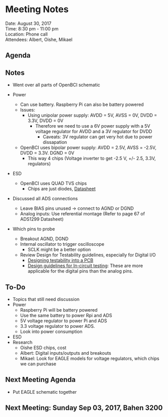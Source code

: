 # Meeting Notes

Date:  August 30, 2017  
Time:  8:30 pm - 11:00 pm  
Location:  Phone call  
Attendees:  Albert, Oishe, Mikael

## Agenda

## Notes
  - Went over all parts of OpenBCI schematic
  - Power
    - Can use battery. Raspberry Pi can also be battery powered
    - Issues:
      - Using unipolar power supply: AVDD = 5V, AVSS = 0V, DVDD = 3.3V, DVDD = 0V
        - Therefore we need to use a 6V power supply with a 5V voltage regulator for AVDD and a 3V regulator for DVDD
          - Caveats: 3V regulator can get very hot due to power dissapation
	- OpenBCI uses bipolar power supply: AVDD = 2.5V, AVSS = -2.5V, DVDD = 3.3V. DGND = 0V
	  - This way 4 chips (Voltage inverter to get -2.5 V, +/- 2.5, 3.3V, regulators)
  - ESD 
    - OpenBCI uses QUAD TVS chips 
      - Chips are just diodes, [Datasheet](http://www.ti.com/product/TPD4E1B06)
  - Discussed all ADS connections
    - Leave BIAS pins unused -> connect to AGND or DGND
    - Analog inputs: Use referential montage (Refer to page 67 of ADS1299 Datasheet)
	
  - Which pins to probe
    - Breakout AGND, DGND
    - Internal oscillator to trigger oscilloscope
      - SCLK might be a better option
    - Review Design for Testability guidelines, especially for Digital I/O
      - [Designing testability into a PCB](http://www.edn.com/electronics-blogs/all-aboard-/4434254/Designing-testability-into-a-PCB)
      - [Design guidelines for In-circuit testing](https://cdn2.hubspot.net/hubfs/353296/ebook_pdfs/Design_guidelines_for_in-circuit_testability.pdf): These are more applicable for the digital pins than the analog pins.
	
## To-Do
  - Topics that still need discussion
  - Power
	- Raspberry Pi will be battery powered
	- Use the same battery to power Rpi and ADS
	- 5V voltage regulator to power Pi and ADS
	- 3.3 voltage regulator to power ADS.
	- Look into power consumption
  - ESD
  - Research
    - Oishe ESD chips, cost
    - Albert: Digital inputs/outputs and breakouts
    - Mikael: Look for EAGLE models for voltage regulators, which chips we can purchase
  
## Next Meeting Agenda
  - Put EAGLE schematic together

## Next Meeting: Sunday Sep 03, 2017, Bahen 3200
